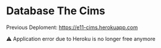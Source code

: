 # Database The Cims

Previous Deploment:
https://e11-cims.herokuapp.com

⚠️ Application error due to Heroku is no longer free anymore
